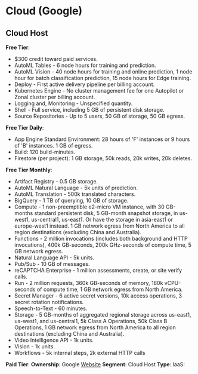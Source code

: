 # Cloud (Google)

## Cloud Host

**Free Tier**:

- $300 credit toward paid services.
- AutoML Tables - 6 node hours for training and prediction.
- AutoML Vision - 40 node hours for training and online prediction, 1 node hour for batch classification prediction, 15 node hours for Edge training.
- Deploy - First active delivery pipeline per billing account.
- Kubernetes Engine - No cluster management fee for one Autopilot or Zonal cluster per billing account.
- Logging and, Monitoring - Unspecified quantity.
- Shell - Full service, including 5 GB of persistent disk storage.
- Source Repositories - Up to 5 users, 50 GB of storage, 50 GB egress.

**Free Tier Daily**:

- App Engine Standard Environment: 28 hours of 'F' instances or 9 hours of 'B' instances. 1 GB of egress.
- Build: 120 build-minutes.
- Firestore (per project): 1 GB storage, 50k reads, 20k writes, 20k deletes.

**Free Tier Monthly**:

- Artifact Registry - 0.5 GB storage.
- AutoML Natural Language - 5k units of prediction.
- AutoML Translation - 500k translated characters.
- BigQuery - 1 TB of querying, 10 GB of storage.
- Compute - 1 non-preemptible e2-micro VM instance, with 30 GB-months standard persistent disk, 5 GB-month snapshot storage, in us-west1, us-central1, us-east1. Or have the storage in asia-east1 or europe-west1 instead. 1 GB network egress from North America to all region destinations (excluding China and Australia).
- Functions - 2 million invocations (includes both background and HTTP invocations), 400k GB-seconds, 200k GHz-seconds of compute time, 5 GB network egress.
- Natural Language API - 5k units.
- Pub/Sub - 10 GB of messages.
- reCAPTCHA Enterprise - 1 million assessments, create, or site verify calls.
- Run - 2 million requests, 360k GB-seconds of memory, 180k vCPU-seconds of compute time, 1 GB network egress from North America.
- Secret Manager - 6 active secret versions, 10k access operations, 3 secret rotation notifications.
- Speech-to-Text - 60 minutes.
- Storage - 5 GB-months of aggregated regional storage across us-east1, us-west1, and us-central1, 5k Class A Operations, 50k Class B Operations, 1 GB network egress from North America to all region destinations (excluding China and Australia).
- Video Intelligence API - 1k units.
- Vision - 1k units.
- Workflows - 5k internal steps, 2k external HTTP calls

**Paid Tier**: 
**Ownership**: Google
[Website](https://cloud.google.com/)
**Segment**: Cloud Host
**Type**: IaaS: 
